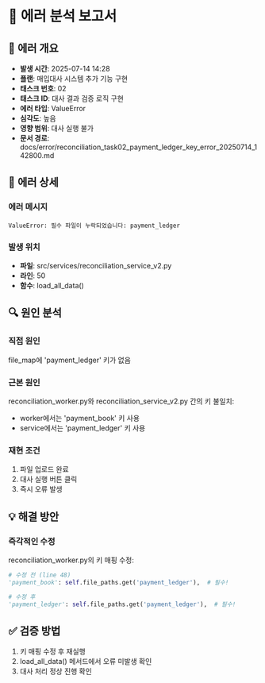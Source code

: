 # 🔴 에러 분석 보고서

## 🚨 에러 개요
- **발생 시간**: 2025-07-14 14:28
- **플랜**: 매입대사 시스템 추가 기능 구현
- **태스크 번호**: 02
- **태스크 ID**: 대사 결과 검증 로직 구현
- **에러 타입**: ValueError
- **심각도**: 높음
- **영향 범위**: 대사 실행 불가
- **문서 경로**: docs/error/reconciliation_task02_payment_ledger_key_error_20250714_142800.md

## 📍 에러 상세
### 에러 메시지
```
ValueError: 필수 파일이 누락되었습니다: payment_ledger
```

### 발생 위치
- **파일**: src/services/reconciliation_service_v2.py
- **라인**: 50
- **함수**: load_all_data()

## 🔍 원인 분석
### 직접 원인
file_map에 'payment_ledger' 키가 없음

### 근본 원인
reconciliation_worker.py와 reconciliation_service_v2.py 간의 키 불일치:
- worker에서는 'payment_book' 키 사용
- service에서는 'payment_ledger' 키 사용

### 재현 조건
1. 파일 업로드 완료
2. 대사 실행 버튼 클릭
3. 즉시 오류 발생

## 💡 해결 방안
### 즉각적인 수정
reconciliation_worker.py의 키 매핑 수정:

```python
# 수정 전 (line 48)
'payment_book': self.file_paths.get('payment_ledger'),  # 필수!

# 수정 후
'payment_ledger': self.file_paths.get('payment_ledger'),  # 필수!
```

## ✅ 검증 방법
1. 키 매핑 수정 후 재실행
2. load_all_data() 메서드에서 오류 미발생 확인
3. 대사 처리 정상 진행 확인
